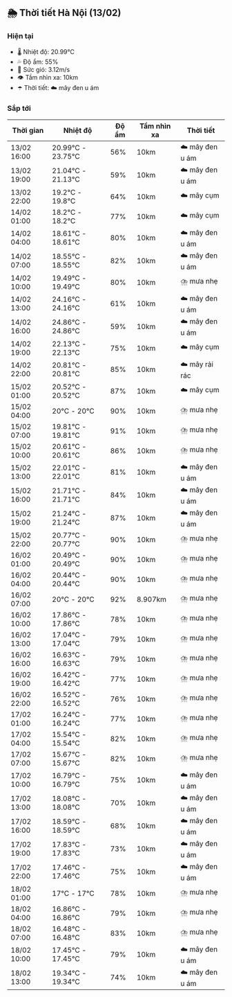 ## 🌦️ Thời tiết Hà Nội (13/02)

### Hiện tại

- 🌡️ Nhiệt độ: 20.99℃
- 💦 Độ ẩm: 55%
- 💨 Sức gió: 3.12m/s
- 👁️ Tầm nhìn xa: 10km
- ☂️ Thời tiết: ☁️ mây đen u ám

### Sắp tới

| Thời gian | Nhiệt độ | Độ ẩm | Tầm nhìn xa | Thời tiết |
| --- | --- | --- | --- | --- |
| 13/02 16:00 | 20.99℃ - 23.75℃ | 56% | 10km | ☁️ mây đen u ám |
| 13/02 19:00 | 21.04℃ - 21.13℃ | 59% | 10km | ☁️ mây đen u ám |
| 13/02 22:00 | 19.2℃ - 19.8℃ | 64% | 10km | ☁️ mây cụm |
| 14/02 01:00 | 18.2℃ - 18.2℃ | 77% | 10km | ☁️ mây cụm |
| 14/02 04:00 | 18.61℃ - 18.61℃ | 80% | 10km | ☁️ mây đen u ám |
| 14/02 07:00 | 18.55℃ - 18.55℃ | 82% | 10km | ☁️ mây đen u ám |
| 14/02 10:00 | 19.49℃ - 19.49℃ | 80% | 10km | ⛈️ mưa nhẹ |
| 14/02 13:00 | 24.16℃ - 24.16℃ | 61% | 10km | ☁️ mây đen u ám |
| 14/02 16:00 | 24.86℃ - 24.86℃ | 59% | 10km | ☁️ mây đen u ám |
| 14/02 19:00 | 22.13℃ - 22.13℃ | 75% | 10km | ☁️ mây cụm |
| 14/02 22:00 | 20.81℃ - 20.81℃ | 85% | 10km | ☁️ mây rải rác |
| 15/02 01:00 | 20.52℃ - 20.52℃ | 87% | 10km | ☁️ mây cụm |
| 15/02 04:00 | 20℃ - 20℃ | 90% | 10km | ⛈️ mưa nhẹ |
| 15/02 07:00 | 19.81℃ - 19.81℃ | 91% | 10km | ⛈️ mưa nhẹ |
| 15/02 10:00 | 20.61℃ - 20.61℃ | 86% | 10km | ⛈️ mưa nhẹ |
| 15/02 13:00 | 22.01℃ - 22.01℃ | 81% | 10km | ☁️ mây đen u ám |
| 15/02 16:00 | 21.71℃ - 21.71℃ | 84% | 10km | ☁️ mây đen u ám |
| 15/02 19:00 | 21.24℃ - 21.24℃ | 87% | 10km | ☁️ mây đen u ám |
| 15/02 22:00 | 20.77℃ - 20.77℃ | 90% | 10km | ⛈️ mưa nhẹ |
| 16/02 01:00 | 20.49℃ - 20.49℃ | 90% | 10km | ⛈️ mưa nhẹ |
| 16/02 04:00 | 20.44℃ - 20.44℃ | 90% | 10km | ⛈️ mưa nhẹ |
| 16/02 07:00 | 20℃ - 20℃ | 92% | 8.907km | ⛈️ mưa nhẹ |
| 16/02 10:00 | 17.86℃ - 17.86℃ | 78% | 10km | ⛈️ mưa nhẹ |
| 16/02 13:00 | 17.04℃ - 17.04℃ | 79% | 10km | ⛈️ mưa nhẹ |
| 16/02 16:00 | 16.63℃ - 16.63℃ | 79% | 10km | ⛈️ mưa nhẹ |
| 16/02 19:00 | 16.42℃ - 16.42℃ | 77% | 10km | ⛈️ mưa nhẹ |
| 16/02 22:00 | 16.52℃ - 16.52℃ | 76% | 10km | ⛈️ mưa nhẹ |
| 17/02 01:00 | 16.24℃ - 16.24℃ | 77% | 10km | ⛈️ mưa nhẹ |
| 17/02 04:00 | 15.54℃ - 15.54℃ | 82% | 10km | ⛈️ mưa nhẹ |
| 17/02 07:00 | 15.67℃ - 15.67℃ | 82% | 10km | ⛈️ mưa nhẹ |
| 17/02 10:00 | 16.79℃ - 16.79℃ | 75% | 10km | ☁️ mây đen u ám |
| 17/02 13:00 | 18.08℃ - 18.08℃ | 70% | 10km | ☁️ mây đen u ám |
| 17/02 16:00 | 18.59℃ - 18.59℃ | 68% | 10km | ☁️ mây đen u ám |
| 17/02 19:00 | 17.83℃ - 17.83℃ | 73% | 10km | ☁️ mây đen u ám |
| 17/02 22:00 | 17.46℃ - 17.46℃ | 75% | 10km | ☁️ mây đen u ám |
| 18/02 01:00 | 17℃ - 17℃ | 78% | 10km | ⛈️ mưa nhẹ |
| 18/02 04:00 | 16.86℃ - 16.86℃ | 79% | 10km | ⛈️ mưa nhẹ |
| 18/02 07:00 | 16.48℃ - 16.48℃ | 83% | 10km | ⛈️ mưa nhẹ |
| 18/02 10:00 | 17.45℃ - 17.45℃ | 79% | 10km | ☁️ mây đen u ám |
| 18/02 13:00 | 19.34℃ - 19.34℃ | 74% | 10km | ☁️ mây đen u ám |
